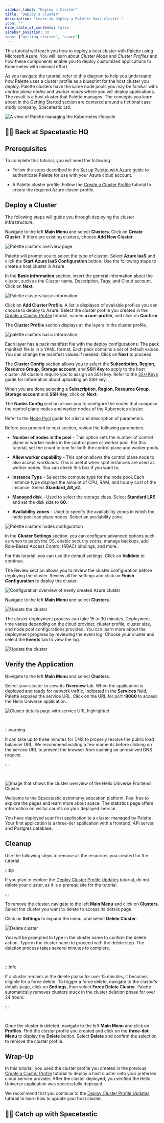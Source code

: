 ```yaml
---
sidebar_label: "Deploy a Cluster"
title: "Deploy a Cluster"
description: "Learn to deploy a Palette host cluster."
icon: ""
hide_table_of_contents: false
sidebar_position: 30
tags: ["getting-started", "azure"]
---
```


This tutorial will teach you how to deploy a host cluster with Palette using Microsoft Azure. You will learn about
_Cluster Mode_ and _Cluster Profiles_ and how these components enable you to deploy customized applications to
Kubernetes with minimal effort.

As you navigate the tutorial, refer to this diagram to help you understand how Palette uses a cluster profile as a
blueprint for the host cluster you deploy. Palette clusters have the same node pools you may be familiar with: _control
plane nodes_ and _worker nodes_ where you will deploy applications. The result is a host cluster that Palette manages.
The concepts you learn about in the Getting Started section are centered around a fictional case study company,
Spacetastic Ltd.

![A view of Palette managing the Kubernetes lifecycle](/getting-started/getting-started_deploy-k8s-cluster_application.webp)

## 🧑‍🚀 Back at Spacetastic HQ

<PartialsComponent category="getting-started" name="spacetastic-deploy-cluster-intro" />

## Prerequisites

To complete this tutorial, you will need the following.

- Follow the steps described in the [Set up Palette with Azure](./setup.md) guide to authenticate Palette for use with
  your Azure cloud account.

- A Palette cluster profile. Follow the [Create a Cluster Profile](./create-cluster-profile.md) tutorial to create the
  required Azure cluster profile.

## Deploy a Cluster

The following steps will guide you through deploying the cluster infrastructure.

Navigate to the left **Main Menu** and select **Clusters**. Click on **Create Cluster**. If there are existing clusters,
choose **Add New Cluster**.

![Palette clusters overview page](/getting-started/getting-started_deploy-k8s-cluster_new_cluster.webp)

Palette will prompt you to select the type of cluster. Select **Azure IaaS** and click the **Start Azure IaaS
Configuration** button. Use the following steps to create a host cluster in Azure.

In the **Basic information** section, insert the general information about the cluster, such as the Cluster name,
Description, Tags, and Cloud account. Click on **Next**.

![Palette clusters basic information](/getting-started/azure/getting-started_deploy-k8s-cluster_clusters_basic_info.webp)

Click on **Add Cluster Profile**. A list is displayed of available profiles you can choose to deploy to Azure. Select
the cluster profile you created in the [Create a Cluster Profile](./create-cluster-profile.md) tutorial, named
**azure-profile**, and click on **Confirm**.

The **Cluster Profile** section displays all the layers in the cluster profile.

![palette clusters basic information](/getting-started/azure/getting-started_deploy-k8s-cluster_parameters.webp)

Each layer has a pack manifest file with the deploy configurations. The pack manifest file is in a YAML format. Each
pack contains a set of default values. You can change the manifest values if needed. Click on **Next** to proceed.

The **Cluster Config** section allows you to select the **Subscription**, **Region**, **Resource Group**, **Storage
account**, and **SSH Key** to apply to the host cluster. All clusters require you to assign an SSH key. Refer to the
[SSH Keys](../../clusters/cluster-management/ssh/ssh-keys.md) guide for information about uploading an SSH key.

When you are done selecting a **Subscription**, **Region**, **Resource Group**, **Storage account** and **SSH Key**,
click on **Next**.

The **Nodes Config** section allows you to configure the nodes that compose the control plane nodes and worker nodes of
the Kubernetes cluster.

Refer to the [Node Pool](../../clusters/cluster-management/node-pool.md) guide for a list and description of parameters.

Before you proceed to next section, review the following parameters.

- **Number of nodes in the pool** - This option sets the number of control plane or worker nodes in the control plane or
  worker pool. For this tutorial, set the count to one for both the control plane and worker pools.

- **Allow worker capability** - This option allows the control plane node to also accept workloads. This is useful when
  spot instances are used as worker nodes. You can check this box if you want to.

- **Instance Type** - Select the compute type for the node pool. Each instance type displays the amount of CPU, RAM, and
  hourly cost of the instance. Select **Standard_A8_v2**.

- **Managed disk** - Used to select the storage class. Select **Standard LRS** and set the disk size to **60**.

- **Availability zones** - Used to specify the availability zones in which the node pool can place nodes. Select an
  availability zone.

![Palette clusters nodes configuration](/getting-started/azure/getting-started_deploy-k8s-cluster_cluster_nodes_config.webp)

In the **Cluster Settings** section, you can configure advanced options such as when to patch the OS, enable security
scans, manage backups, add Role-Based Access Control (RBAC) bindings, and more.

For this tutorial, you can use the default settings. Click on **Validate** to continue.

The Review section allows you to review the cluster configuration before deploying the cluster. Review all the settings
and click on **Finish Configuration** to deploy the cluster.

![Configuration overview of newly created Azure cluster](/getting-started/azure/getting-started_deploy-k8s-cluster_profile_review.webp)

Navigate to the left **Main Menu** and select **Clusters**.

![Update the cluster](/getting-started/azure/getting-started_deploy-k8s-cluster_create_cluster.webp)

The cluster deployment process can take 15 to 30 minutes. Deployment time varies depending on the cloud provider,
cluster profile, cluster size, and node pool configurations provided. You can learn more about the deployment progress
by reviewing the event log. Choose your cluster and select the **Events** tab to view the log.

![Update the cluster](/getting-started/azure/getting-started_deploy-k8s-cluster_event_log.webp)

## Verify the Application

Navigate to the left **Main Menu** and select **Clusters**.

Select your cluster to view its **Overview** tab. When the application is deployed and ready for network traffic,
indicated in the **Services** field, Palette exposes the service URL. Click on the URL for port **:8080** to access the
Hello Universe application.

![Cluster details page with service URL highlighted](/getting-started/azure/getting-started_deploy-k8s-cluster_service_url.webp)

<br />

:::warning

It can take up to three minutes for DNS to properly resolve the public load balancer URL. We recommend waiting a few
moments before clicking on the service URL to prevent the browser from caching an unresolved DNS request.

:::

<br />

![Image that shows the cluster overview of the Hello Universe Frontend Cluster](/getting-started/azure/getting-started_deploy-k8s-cluster_hello-universe-with-api.webp)

Welcome to the Spacetastic astronomy education platform. Feel free to explore the pages and learn more about space. The
statistics page offers information on visitor counts on your deployed service.

You have deployed your first application to a cluster managed by Palette. Your first application is a three-tier
application with a frontend, API server, and Postgres database.

## Cleanup

Use the following steps to remove all the resources you created for the tutorial.

:::tip

If you plan to explore the [Deploy Cluster Profile Updates](./update-k8s-cluster.md) tutorial, do not delete your
cluster, as it is a prerequisite for the tutorial.

:::

To remove the cluster, navigate to the left **Main Menu** and click on **Clusters**. Select the cluster you want to
delete to access its details page.

Click on **Settings** to expand the menu, and select **Delete Cluster**.

![Delete cluster](/getting-started/azure/getting-started_deploy-k8s-cluster_delete-cluster-button.webp)

You will be prompted to type in the cluster name to confirm the delete action. Type in the cluster name to proceed with
the delete step. The deletion process takes several minutes to complete.

<br />

:::info

If a cluster remains in the delete phase for over 15 minutes, it becomes eligible for a force delete. To trigger a force
delete, navigate to the cluster’s details page, click on **Settings**, then select **Force Delete Cluster**. Palette
automatically removes clusters stuck in the cluster deletion phase for over 24 hours.

:::

<br />

Once the cluster is deleted, navigate to the left **Main Menu** and click on **Profiles**. Find the cluster profile you
created and click on the **three-dot Menu** to display the **Delete** button. Select **Delete** and confirm the
selection to remove the cluster profile.

## Wrap-Up

In this tutorial, you used the cluster profile you created in the previous
[Create a Cluster Profile](./create-cluster-profile.md) tutorial to deploy a host cluster onto your preferred cloud
service provider. After the cluster deployed, you verified the Hello Universe application was successfully deployed.

We recommend that you continue to the [Deploy Cluster Profile Updates](./update-k8s-cluster.md) tutorial to learn how to
update your host cluster.

## 🧑‍🚀 Catch up with Spacetastic

<PartialsComponent category="getting-started" name="spacetastic-deploy-cluster-end" />
